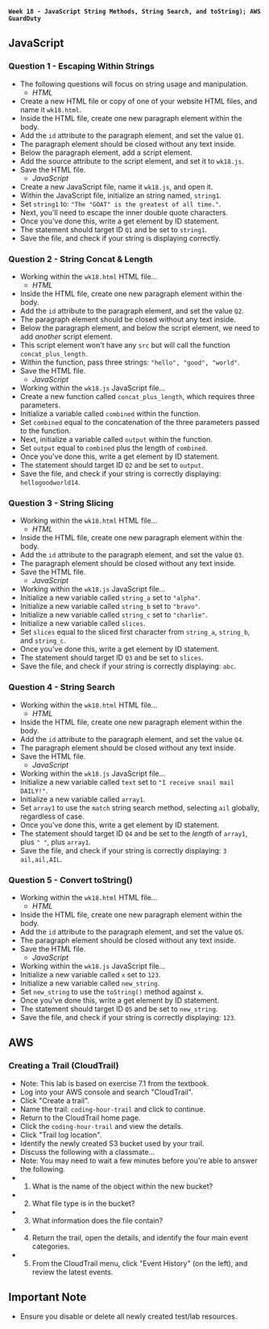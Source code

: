 **`Week 18 - JavaScript String Methods, String Search, and toString); AWS GuardDuty`**

## JavaScript

### Question 1 - Escaping Within Strings
- The following questions will focus on string usage and manipulation.
  - *HTML*
- Create a new HTML file or copy of one of your website HTML files, and name it `wk18.html`.
- Inside the HTML file, create one new paragraph element within the body.
- Add the `id` attribute to the paragraph element, and set the value `Q1`.
- The paragraph element should be closed without any text inside.
- Below the paragraph element, add a script element.
- Add the source attribute to the script element, and set it to `wk18.js`.
- Save the HTML file.
  - *JavaScript*
- Create a new JavaScript file, name it `wk18.js`, and open it.
- Within the JavaScript file, initialize an string named, `string1`.
- Set `string1` to: `"The "GOAT" is the greatest of all time."`.
- Next, you'll need to escape the inner double quote characters.
- Once you've done this, write a get element by ID statement.
- The statement should target ID `Q1` and be set to `string1`.
- Save the file, and check if your string is displaying correctly.

### Question 2 - String Concat & Length
- Working within the `wk18.html` HTML file...
  - *HTML*
- Inside the HTML file, create one new paragraph element within the body.
- Add the `id` attribute to the paragraph element, and set the value `Q2`.
- The paragraph element should be closed without any text inside.
- Below the paragraph element, and below the script element, we need to add *another* script element.
- This script element won't have any `src` but will call the function `concat_plus_length`.
- Within the function, pass three strings: `"hello", "good", "world"`.
- Save the HTML file.
  - *JavaScript*
- Working within the `wk18.js` JavaScript file...
- Create a new function called `concat_plus_length`, which requires three parameters.
- Initialize a variable called `combined` within the function.
- Set `combined` equal to the concatenation of the three parameters passed to the function.
- Next, initialize a variable called `output` within the function.
- Set `output` equal to `combined` plus the length of `combined`.
- Once you've done this, write a get element by ID statement.
- The statement should target ID `Q2` and be set to `output`.
- Save the file, and check if your string is correctly displaying: `hellogoodworld14`.

### Question 3 - String Slicing
- Working within the `wk18.html` HTML file...
  - *HTML*
- Inside the HTML file, create one new paragraph element within the body.
- Add the `id` attribute to the paragraph element, and set the value `Q3`.
- The paragraph element should be closed without any text inside.
- Save the HTML file.
  - *JavaScript*
- Working within the `wk18.js` JavaScript file...
- Initialize a new variable called `string_a` set to `"alpha"`.
- Initialize a new variable called `string_b` set to `"bravo"`.
- Initialize a new variable called `string_c` set to `"charlie"`.
- Initialize a new variable called `slices`.
- Set `slices` equal to the sliced first character from `string_a`, `string_b`, and `string_c`.
- Once you've done this, write a get element by ID statement.
- The statement should target ID `Q3` and be set to `slices`.
- Save the file, and check if your string is correctly displaying: `abc`.

### Question 4 - String Search
- Working within the `wk18.html` HTML file...
  - *HTML*
- Inside the HTML file, create one new paragraph element within the body.
- Add the `id` attribute to the paragraph element, and set the value `Q4`.
- The paragraph element should be closed without any text inside.
- Save the HTML file.
  - *JavaScript*
- Working within the `wk18.js` JavaScript file...
- Initialize a new variable called `text` set to `"I receive snail mail DAILY!"`.
- Initialize a new variable called `array1`.
- Set `array1` to use the `match` string search method, selecting `ail` globally, regardless of case.
- Once you've done this, write a get element by ID statement.
- The statement should target ID `Q4` and be set to the *length* of `array1`, plus `" "`, plus `array1`.
- Save the file, and check if your string is correctly displaying: `3 ail,ail,AIL`.

### Question 5 - Convert toString()
- Working within the `wk18.html` HTML file...
  - *HTML*
- Inside the HTML file, create one new paragraph element within the body.
- Add the `id` attribute to the paragraph element, and set the value `Q5`.
- The paragraph element should be closed without any text inside.
- Save the HTML file.
  - *JavaScript*
- Working within the `wk18.js` JavaScript file...
- Initialize a new variable called `x` set to `123`.
- Initialize a new variable called `new_string`.
- Set `new_string` to use the `toString()` method against `x`.
- Once you've done this, write a get element by ID statement.
- The statement should target ID `Q5` and be set to `new_string`.
- Save the file, and check if your string is correctly displaying: `123`.


## AWS

### Creating a Trail (CloudTrail)
- Note: This lab is based on exercise 7.1 from the textbook.
- Log into your AWS console and search "CloudTrail".
- Click "Create a trail".
- Name the trail: `coding-hour-trail` and click to continue.
- Return to the CloudTrail home page.
- Click the `coding-hour-trail` and view the details.
- Click "Trail log location".
- Identify the newly created S3 bucket used by your trail.
- Discuss the following with a classmate...
- Note: You may need to wait a few minutes before you're able to answer the following.
- 1) What is the name of the object within the new bucket?
- 2) What file type is in the bucket?
- 3) What information does the file contain?
- 4) Return the trail, open the details, and identify the four main event categories.
- 5) From the CloudTrail menu, click "Event History" (on the left), and review the latest events.
 
## Important Note
- Ensure you disable or delete all newly created test/lab resources.
